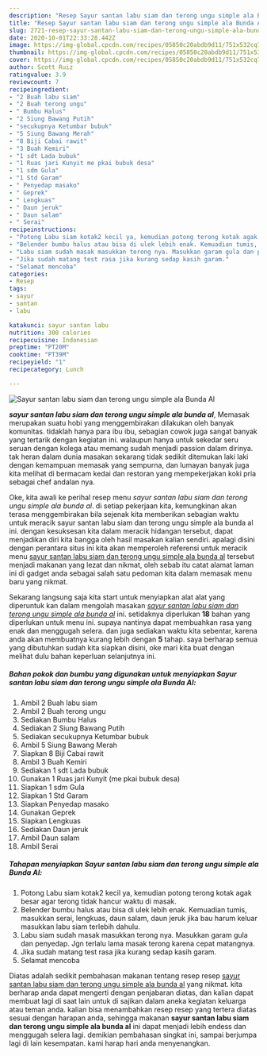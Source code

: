 ```yaml
---
description: "Resep Sayur santan labu siam dan terong ungu simple ala Bunda Al yang Menggugah Selera"
title: "Resep Sayur santan labu siam dan terong ungu simple ala Bunda Al yang Menggugah Selera"
slug: 2721-resep-sayur-santan-labu-siam-dan-terong-ungu-simple-ala-bunda-al-yang-menggugah-selera
date: 2020-10-01T22:33:28.442Z
image: https://img-global.cpcdn.com/recipes/05850c20abdb9d11/751x532cq70/sayur-santan-labu-siam-dan-terong-ungu-simple-ala-bunda-al-foto-resep-utama.jpg
thumbnail: https://img-global.cpcdn.com/recipes/05850c20abdb9d11/751x532cq70/sayur-santan-labu-siam-dan-terong-ungu-simple-ala-bunda-al-foto-resep-utama.jpg
cover: https://img-global.cpcdn.com/recipes/05850c20abdb9d11/751x532cq70/sayur-santan-labu-siam-dan-terong-ungu-simple-ala-bunda-al-foto-resep-utama.jpg
author: Scott Ruiz
ratingvalue: 3.9
reviewcount: 7
recipeingredient:
- "2 Buah labu siam"
- "2 Buah terong ungu"
- " Bumbu Halus"
- "2 Siung Bawang Putih"
- "secukupnya Ketumbar bubuk"
- "5 Siung Bawang Merah"
- "8 Biji Cabai rawit"
- "3 Buah Kemiri"
- "1 sdt Lada bubuk"
- "1 Ruas jari Kunyit me pkai bubuk desa"
- "1 sdm Gula"
- "1 Std Garam"
- " Penyedap masako"
- " Geprek"
- " Lengkuas"
- " Daun jeruk"
- " Daun salam"
- " Serai"
recipeinstructions:
- "Potong Labu siam kotak2 kecil ya, kemudian potong terong kotak agak besar agar terong tidak hancur waktu di masak."
- "Belender bumbu halus atau bisa di ulek lebih enak. Kemuadian tumis, masukkan serai, lengkuas, daun salam, daun jeruk jika bau harum keluar masukkan labu siam terlebih dahulu."
- "Labu siam sudah masak masukkan terong nya. Masukkan garam gula dan penyedap. Jgn terlalu lama masak terong karena cepat matangnya."
- "Jika sudah matang test rasa jika kurang sedap kasih garam."
- "Selamat mencoba"
categories:
- Resep
tags:
- sayur
- santan
- labu

katakunci: sayur santan labu 
nutrition: 300 calories
recipecuisine: Indonesian
preptime: "PT20M"
cooktime: "PT39M"
recipeyield: "1"
recipecategory: Lunch

---
```



![Sayur santan labu siam dan terong ungu simple ala Bunda Al](https://img-global.cpcdn.com/recipes/05850c20abdb9d11/751x532cq70/sayur-santan-labu-siam-dan-terong-ungu-simple-ala-bunda-al-foto-resep-utama.jpg)

<b><i>sayur santan labu siam dan terong ungu simple ala bunda al</i></b>, Memasak merupakan suatu hobi yang menggembirakan dilakukan oleh banyak komunitas. tidaklah hanya para ibu ibu, sebagian cowok juga sangat banyak yang tertarik dengan kegiatan ini. walaupun hanya untuk sekedar seru seruan dengan kolega atau memang sudah menjadi passion dalam dirinya. tak heran dalam dunia masakan sekarang tidak sedikit ditemukan laki laki dengan kemampuan memasak yang sempurna, dan lumayan banyak juga kita melihat di bermacam kedai dan restoran yang mempekerjakan koki pria sebagai chef andalan nya.

Oke, kita awali ke perihal resep menu <i>sayur santan labu siam dan terong ungu simple ala bunda al</i>. di setiap pekerjaan kita, kemungkinan akan terasa menggembirakan bila sejenak kita memberikan sebagian waktu untuk meracik sayur santan labu siam dan terong ungu simple ala bunda al ini. dengan kesuksesan kita dalam meracik hidangan tersebut, dapat menjadikan diri kita bangga oleh hasil masakan kalian sendiri. apalagi disini dengan perantara situs ini kita akan memperoleh referensi untuk meracik menu <u>sayur santan labu siam dan terong ungu simple ala bunda al</u> tersebut menjadi makanan yang lezat dan nikmat, oleh sebab itu catat alamat laman ini di gadget anda sebagai salah satu pedoman kita dalam memasak menu baru yang nikmat.




Sekarang langsung saja kita start untuk menyiapkan alat alat yang diperuntuk kan dalam mengolah masakan <u><i>sayur santan labu siam dan terong ungu simple ala bunda al</i></u> ini. setidaknya diperlukan <b>18</b> bahan yang diperlukan untuk menu ini. supaya nantinya dapat membuahkan rasa yang enak dan menggugah selera. dan juga sediakan waktu kita sebentar, karena anda akan membuatnya kurang lebih dengan <b>5</b> tahap. saya berharap semua yang dibutuhkan sudah kita siapkan disini, oke mari kita buat dengan melihat dulu bahan keperluan selanjutnya ini.

<!--inarticleads1-->

##### Bahan pokok dan bumbu yang digunakan untuk menyiapkan Sayur santan labu siam dan terong ungu simple ala Bunda Al:

1. Ambil 2 Buah labu siam
1. Ambil 2 Buah terong ungu
1. Sediakan  Bumbu Halus
1. Sediakan 2 Siung Bawang Putih
1. Sediakan secukupnya Ketumbar bubuk
1. Ambil 5 Siung Bawang Merah
1. Siapkan 8 Biji Cabai rawit
1. Ambil 3 Buah Kemiri
1. Sediakan 1 sdt Lada bubuk
1. Gunakan 1 Ruas jari Kunyit (me pkai bubuk desa)
1. Siapkan 1 sdm Gula
1. Siapkan 1 Std Garam
1. Siapkan  Penyedap masako
1. Gunakan  Geprek
1. Siapkan  Lengkuas
1. Sediakan  Daun jeruk
1. Ambil  Daun salam
1. Ambil  Serai




<!--inarticleads2-->

##### Tahapan menyiapkan Sayur santan labu siam dan terong ungu simple ala Bunda Al:

1. Potong Labu siam kotak2 kecil ya, kemudian potong terong kotak agak besar agar terong tidak hancur waktu di masak.
1. Belender bumbu halus atau bisa di ulek lebih enak. Kemuadian tumis, masukkan serai, lengkuas, daun salam, daun jeruk jika bau harum keluar masukkan labu siam terlebih dahulu.
1. Labu siam sudah masak masukkan terong nya. Masukkan garam gula dan penyedap. Jgn terlalu lama masak terong karena cepat matangnya.
1. Jika sudah matang test rasa jika kurang sedap kasih garam.
1. Selamat mencoba




Diatas adalah sedikit pembahasan makanan tentang resep resep <u>sayur santan labu siam dan terong ungu simple ala bunda al</u> yang nikmat. kita berharap anda dapat mengerti dengan penjabaran diatas, dan kalian dapat membuat lagi di saat lain untuk di sajikan dalam aneka kegiatan keluarga atau teman anda. kalian bisa menambahkan resep resep yang tertera diatas sesuai dengan harapan anda, sehingga makanan <b>sayur santan labu siam dan terong ungu simple ala bunda al</b> ini dapat menjadi lebih endess dan menggugah selera lagi. demikian pembahasan singkat ini, sampai berjumpa lagi di lain kesempatan. kami harap hari anda menyenangkan.

